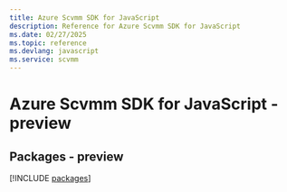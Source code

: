 ```yaml
---
title: Azure Scvmm SDK for JavaScript
description: Reference for Azure Scvmm SDK for JavaScript
ms.date: 02/27/2025
ms.topic: reference
ms.devlang: javascript
ms.service: scvmm
---
```

# Azure Scvmm SDK for JavaScript - preview
## Packages - preview
[!INCLUDE [packages](scvmm-index.md)]